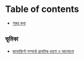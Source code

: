 # Table of contents

* [শুরুর কথা](README.md)

## ভূমিকা <a id="introduction"></a>

* [জাভাস্ক্রিপ্ট সম্পর্কে প্রাথমিক ধারণা ও আলোচনা](introduction/undefined-1.md)

